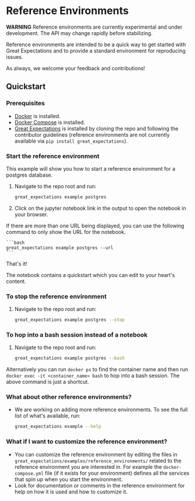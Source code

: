 # Reference Environments

**WARNING** Reference environments are currently experimental and under development. The API may change rapidly before stabilizing.

Reference environments are intended to be a quick way to get started with Great Expectations and to provide a standard environment for reproducing issues.

As always, we welcome your feedback and contributions!

## Quickstart

### Prerequisites

- [Docker](https://docs.docker.com/get-docker/) is installed.
- [Docker Compose](https://docs.docker.com/compose/install/) is installed.
- [Great Expectations](https://github.com/great-expectations/great_expectations/blob/develop/CONTRIBUTING_CODE.md) is installed by cloning the repo and following the contributor guidelines (reference environments are not currently available via `pip install great_expectations`).


### Start the reference environment

This example will show you how to start a reference environment for a postgres database.

1. Navigate to the repo root and run:

    ```bash
    great_expectations example postgres
    ```

2. Click on the jupyter notebook link in the output to open the notebook in your browser.

If there are more than one URL being displayed, you can use the following command to only show the URL for the notebook.

    ```bash
    great_expectations example postgres --url
    ```

That's it!

The notebook contains a quickstart which you can edit to your heart's content.


### To stop the reference environment

1. Navigate to the repo root and run:

    ```bash
    great_expectations example postgres --stop
    ```

### To hop into a bash session instead of a notebook

1. Navigate to the repo root and run:

    ```bash
    great_expectations example postgres --bash
    ```

Alternatively you can run `docker ps` to find the container name and then run `docker exec -it <container_name> bash` to hop into a bash session. The above command is just a shortcut.

### What about other reference environments?

- We are working on adding more reference environments. To see the full list of what's available, run:

    ```bash
    great_expectations example --help
    ```

### What if I want to customize the reference environment?

- You can customize the reference environment by editing the files in `great_expectations/examples/reference_environments/` related to the reference environment you are interested in. For example the `docker-compose.yml` file (if it exists for your environment) defines all the services that spin up when you start the environment.
- Look for documentation or comments in the reference environment for help on how it is used and how to customize it.
